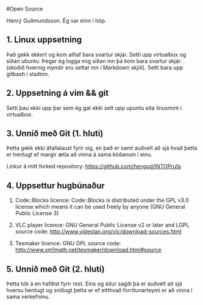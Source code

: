 #Open Source

Henrý Guðmundsson. Ég var einn í hóp. 

## 1. Linux uppsetning

Það gekk ekkert og kom alltaf bara svartur skjár. Setti upp virtualbox og síðan ubuntu. Þegar ég logga mig síðan inn
þá kom bara svartur skjár. (skoðið hvernig myndir eru settar inn í Markdown skjöl). Setti bara upp gitbash í staðinn.

## 2. Uppsetning á vim && git

Setti þau ekki upp þar sem ég gat ekki sett upp upuntu eða linuxmint í virtualbox.

## 3. Unnið með Git (1. hluti)

Þetta gekk ekki áfallalaust fyrir sig, en það er samt auðvelt að sjá hvað þetta er hentugt
ef margir ætla að vinna á sama kóðanum í einu.

Linkur á mitt forked repository: https://github.com/hengud/INTOPrufa

## 4. Uppsettur hugbúnaður

1) Code::Blocks
licence: Code::Blocks is distributed under the GPL v3.0 license which means it can be used freely by anyone (GNU General Public License 3)

2) VLC player
licence: GNU General Public License v2 or later and LGPL
source code: http://www.videolan.org/vlc/download-sources.html

3) Texmaker
licence: GNU GPL
source code: http://www.xm1math.net/texmaker/download.html#source

## 5. Unnið með Git (2. hluti)

Þetta tók á en hafðist fyrir rest. Eins og áður sagði þá er auðvelt að sjá hversu hentugt og sniðugt þetta er 
ef eitthvað forritunarteymi er að vinna í sama verkefninu.
